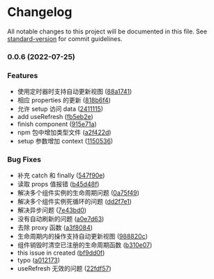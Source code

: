 # Changelog

All notable changes to this project will be documented in this file. See [standard-version](https://github.com/conventional-changelog/standard-version) for commit guidelines.

### 0.0.6 (2022-07-25)


### Features

* 使用定时器时支持自动更新视图 ([88a1741](https://github.com/zhangzhonghe/miniprogram-lifecycle/commit/88a1741897d551536d094b1392095b34eecd5c1c))
* 相应 properties 的更新 ([818b6f4](https://github.com/zhangzhonghe/miniprogram-lifecycle/commit/818b6f40143e116a80a907b6e36640aa99c681a1))
* 允许 setup 访问 data ([2411115](https://github.com/zhangzhonghe/miniprogram-lifecycle/commit/2411115e75dc6700cb60e43945ff733cb010db35))
* add useRefresh ([fb5eb2e](https://github.com/zhangzhonghe/miniprogram-lifecycle/commit/fb5eb2e286baef9ded31e5e7bafb48698a0ef608))
* finish component ([915e71a](https://github.com/zhangzhonghe/miniprogram-lifecycle/commit/915e71ae98fc5e5942982028ad841d74f9fd53fc))
* npm 包中增加类型文件 ([a2f422d](https://github.com/zhangzhonghe/miniprogram-lifecycle/commit/a2f422d6b77c25cd004cb5bbde3fff91557d60a1))
* setup 参数增加 context ([1150536](https://github.com/zhangzhonghe/miniprogram-lifecycle/commit/115053672e44e42f0f11c8f4fc0183f95855c2d7))


### Bug Fixes

* 补充 catch 和 finally ([547f90e](https://github.com/zhangzhonghe/miniprogram-lifecycle/commit/547f90ede86809aae04b093d869c098ba2f18ad6))
* 读取 props 值报错 ([b45d48f](https://github.com/zhangzhonghe/miniprogram-lifecycle/commit/b45d48fb86537b31748ff8d5b0865fe49b9c3b97))
* 解决多个组件实例的生命周期问题 ([0a75f49](https://github.com/zhangzhonghe/miniprogram-lifecycle/commit/0a75f4954cb61feb4f517142550372280113077c))
* 解决多个组件实例死循环的问题 ([dd2f7e1](https://github.com/zhangzhonghe/miniprogram-lifecycle/commit/dd2f7e1266c4786b32c315e779116c6a843376ae))
* 解决异步问题 ([7e43bd0](https://github.com/zhangzhonghe/miniprogram-lifecycle/commit/7e43bd0d32d4d7e159b29dd37b6b0d09a28095f8))
* 没有自动刷新的问题 ([a0e7d63](https://github.com/zhangzhonghe/miniprogram-lifecycle/commit/a0e7d63d94a2b005f1dedf361bf1443aed7c8663))
* 去除 proxy 函数 ([a3f8084](https://github.com/zhangzhonghe/miniprogram-lifecycle/commit/a3f80848a1ceff5313c6edbd1545b0a8e69d8a27))
* 生命周期内的操作支持自动更新视图 ([988820c](https://github.com/zhangzhonghe/miniprogram-lifecycle/commit/988820cb7062587b2b292735b6125ef35ecf5052))
* 组件销毁时清空已注册的生命周期函数 ([b310e07](https://github.com/zhangzhonghe/miniprogram-lifecycle/commit/b310e07d45f81b24665e938d51f62062c420ffa5))
* this issue in created ([bf9dd0f](https://github.com/zhangzhonghe/miniprogram-lifecycle/commit/bf9dd0f1125a769d0e4e9c4d0bc70a4b8a76a6ae))
* typo ([a012173](https://github.com/zhangzhonghe/miniprogram-lifecycle/commit/a0121737f179b3b06d5c1695904ab901566ae8c5))
* useRefresh 无效的问题 ([22fdf57](https://github.com/zhangzhonghe/miniprogram-lifecycle/commit/22fdf57df81d34bc8e14e3b12c9d54ed9fb469a1))
